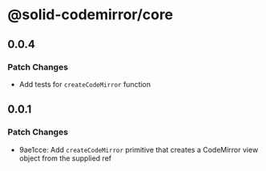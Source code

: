 # @solid-codemirror/core

## 0.0.4

### Patch Changes

- Add tests for `createCodeMirror` function

## 0.0.1

### Patch Changes

- 9ae1cce: Add `createCodeMirror` primitive that creates a CodeMirror view object from the supplied ref
